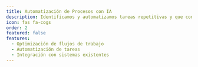 ```yaml
---
title: Automatización de Procesos con IA
description: Identificamos y automatizamos tareas repetitivas y que consumen mucho tiempo en sus procesos de negocio, liberando a su equipo para que se concentre en actividades de alto valor.
icon: fas fa-cogs
order: 2
featured: false
features:
  - Optimización de flujos de trabajo
  - Automatización de tareas
  - Integración con sistemas existentes
---
```

